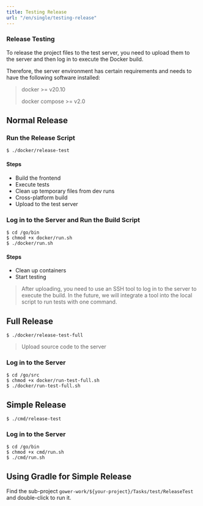 ```yaml
---
title: Testing Release
url: "/en/single/testing-release"
---
```


### Release Testing

To release the project files to the test server, you need to upload them to the server and then log in to execute the Docker build.

Therefore, the server environment has certain requirements and needs to have the following software installed:

> docker >= v20.10
>
> docker compose >= v2.0

## Normal Release

### Run the Release Script

```shell
$ ./docker/release-test
```


#### Steps

- Build the frontend
- Execute tests
- Clean up temporary files from dev runs
- Cross-platform build
- Upload to the test server

### Log in to the Server and Run the Build Script

```shell
$ cd /go/bin
$ chmod +x docker/run.sh
$ ./docker/run.sh
```


#### Steps

- Clean up containers
- Start testing

> After uploading, you need to use an SSH tool to log in to the server to execute the build. In the future, we will integrate a tool into the local script to run tests with one command.

## Full Release

```shell
$ ./docker/release-test-full
```

> Upload source code to the server

### Log in to the Server

```shell
$ cd /go/src
$ chmod +x docker/run-test-full.sh
$ ./docker/run-test-full.sh
```


## Simple Release

```shell
$ ./cmd/release-test
```


### Log in to the Server

```shell
$ cd /go/bin
$ chmod +x cmd/run.sh
$ ./cmd/run.sh
```


## Using Gradle for Simple Release

Find the sub-project `gower-work/${your-project}/Tasks/test/ReleaseTest` and double-click to run it.